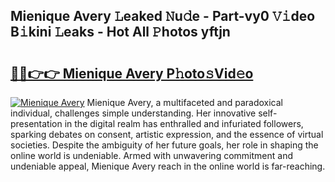 ## Mienique Avery 𝙻eaked 𝙽u𝚍e - Part-vy0 𝚅𝚒deo B𝚒kini 𝙻eaks - Hot All 𝙿hotos yftjn

# <h2><a href="http://ld6276v.urlbe.top/?page=Mienique+Avery">🔗🔗👉👉 Mienique Avery P𝚑oto𝚜Vid𝚎o</a></h2>

[![Mienique Avery](https://i.imgur.com/eBuTRDB.gif)](http://ld6276v.urlbe.top/?page=Mienique+Avery)
Mienique Avery, a multifaceted and paradoxical individual, challenges simple understanding. Her innovative self-presentation in the digital realm has enthralled and infuriated followers, sparking debates on consent, artistic expression, and the essence of virtual societies. Despite the ambiguity of her future goals, her role in shaping the online world is undeniable. Armed with unwavering commitment and undeniable appeal, Mienique Avery reach in the online world is far-reaching.
